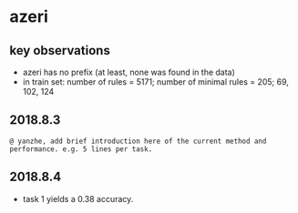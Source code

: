 # azeri
## key observations
* azeri has no prefix (at least, none was found in the data)
* in train set: number of rules = 5171; number of minimal rules = 205; 69, 102, 124
## 2018.8.3
    @ yanzhe, add brief introduction here of the current method and performance. e.g. 5 lines per task.
## 2018.8.4
* task 1 yields a 0.38 accuracy.

